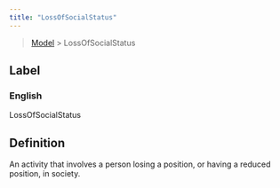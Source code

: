 ```yaml
---
title: "LossOfSocialStatus"
---
```


> [Model](../../) > LossOfSocialStatus

## Label

### English
LossOfSocialStatus


## Definition
An activity that involves a person losing a position, or having a reduced position, in society. 


    
